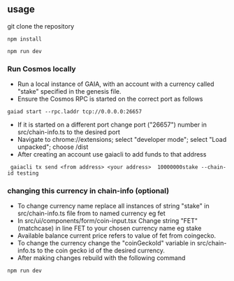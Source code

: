 ## usage

git clone the repository

```
npm install
``` 

```
npm run dev
```

### Run Cosmos locally

- Run a local instance of GAIA, with an account with a currency called "stake" specified in the genesis file. 
- Ensure the Cosmos RPC is started on the correct port as follows

```
gaiad start --rpc.laddr tcp://0.0.0.0:26657 
```

- If it is started on a different port change port ("26657") number in src/chain-info.ts to the desired port
- Navigate to chrome://extensions; select "developer mode"; select "Load unpacked"; choose /dist 
- After creating an account use gaiacli to add funds to that address 

```
 gaiacli tx send <from address> <your address>  10000000stake --chain-id testing
```


### changing this currency in chain-info (optional)

- To change currency name replace all instances of string "stake" in src/chain-info.ts file from to named currency eg fet
- In src/ui/components/form/coin-input.tsx Change string  "FET" (matchcase) in line <span className={styleCoinInput.fet}>FET</span> to your chosen currency name eg stake
- Available balance current price refers to value of fet from coingecko. 
- To change the currency change the "coinGeckoId" variable in src/chain-info.ts to the coin gecko id of the desired currency. 
- After making changes rebuild with the following command

```
npm run dev
```




